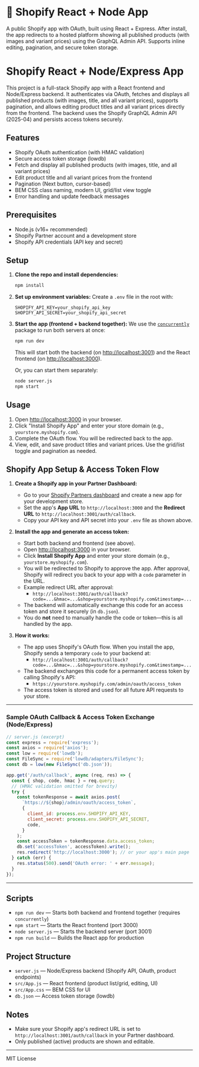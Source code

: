 # 🛒 Shopify React + Node App
A public Shopify app with OAuth, built using React + Express. After install, the app redirects to a hosted platform showing all published products (with images and variant prices) using the GraphQL Admin API. Supports inline editing, pagination, and secure token storage.


# Shopify React + Node/Express App

This project is a full-stack Shopify app with a React frontend and Node/Express backend. It authenticates via OAuth, fetches and displays all published products (with images, title, and all variant prices), supports pagination, and allows editing product titles and all variant prices directly from the frontend. The backend uses the Shopify GraphQL Admin API (2025-04) and persists access tokens securely.

## Features
- Shopify OAuth authentication (with HMAC validation)
- Secure access token storage (lowdb)
- Fetch and display all published products (with images, title, and all variant prices)
- Edit product title and all variant prices from the frontend
- Pagination (Next button, cursor-based)
- BEM CSS class naming, modern UI, grid/list view toggle
- Error handling and update feedback messages

## Prerequisites
- Node.js (v16+ recommended)
- Shopify Partner account and a development store
- Shopify API credentials (API key and secret)

## Setup

1. **Clone the repo and install dependencies:**
   ```sh
   npm install
   ```

2. **Set up environment variables:**
   Create a `.env` file in the root with:
   ```env
   SHOPIFY_API_KEY=your_shopify_api_key
   SHOPIFY_API_SECRET=your_shopify_api_secret
   ```

3. **Start the app (frontend + backend together):**
   We use the [`concurrently`](https://www.npmjs.com/package/concurrently) package to run both servers at once:
   ```sh
   npm run dev
   ```
   This will start both the backend (on [http://localhost:3001](http://localhost:3001)) and the React frontend (on [http://localhost:3000](http://localhost:3000)).

   Or, you can start them separately:
   ```sh
   node server.js
   npm start
   ```

## Usage
1. Open [http://localhost:3000](http://localhost:3000) in your browser.
2. Click "Install Shopify App" and enter your store domain (e.g., `yourstore.myshopify.com`).
3. Complete the OAuth flow. You will be redirected back to the app.
4. View, edit, and save product titles and variant prices. Use the grid/list toggle and pagination as needed.

## Shopify App Setup & Access Token Flow

1. **Create a Shopify app in your Partner Dashboard:**
   - Go to your [Shopify Partners dashboard](https://partners.shopify.com/) and create a new app for your development store.
   - Set the app's **App URL** to `http://localhost:3000` and the **Redirect URL** to `http://localhost:3001/auth/callback`.
   - Copy your API key and API secret into your `.env` file as shown above.

2. **Install the app and generate an access token:**
   - Start both backend and frontend (see above).
   - Open [http://localhost:3000](http://localhost:3000) in your browser.
   - Click **Install Shopify App** and enter your store domain (e.g., `yourstore.myshopify.com`).
   - You will be redirected to Shopify to approve the app. After approval, Shopify will redirect you back to your app with a `code` parameter in the URL.
   - Example redirect URL after approval:
     - `http://localhost:3001/auth/callback?code=...&hmac=...&shop=yourstore.myshopify.com&timestamp=...`
   - The backend will automatically exchange this code for an access token and store it securely (in `db.json`).
   - You do **not** need to manually handle the code or token—this is all handled by the app.

3. **How it works:**
   - The app uses Shopify's OAuth flow. When you install the app, Shopify sends a temporary `code` to your backend at:
     - `http://localhost:3001/auth/callback?code=...&hmac=...&shop=yourstore.myshopify.com&timestamp=...`
   - The backend exchanges this code for a permanent access token by calling Shopify's API:
     - `https://yourstore.myshopify.com/admin/oauth/access_token`
   - The access token is stored and used for all future API requests to your store.

---

### Sample OAuth Callback & Access Token Exchange (Node/Express)

```js
// server.js (excerpt)
const express = require('express');
const axios = require('axios');
const low = require('lowdb');
const FileSync = require('lowdb/adapters/FileSync');
const db = low(new FileSync('db.json'));

app.get('/auth/callback', async (req, res) => {
  const { shop, code, hmac } = req.query;
  // (HMAC validation omitted for brevity)
  try {
    const tokenResponse = await axios.post(
      `https://${shop}/admin/oauth/access_token`,
      {
        client_id: process.env.SHOPIFY_API_KEY,
        client_secret: process.env.SHOPIFY_API_SECRET,
        code,
      }
    );
    const accessToken = tokenResponse.data.access_token;
    db.set('accessToken', accessToken).write();
    res.redirect('http://localhost:3000'); // or your app's main page
  } catch (err) {
    res.status(500).send('OAuth error: ' + err.message);
  }
});
```

---

## Scripts
- `npm run dev` — Starts both backend and frontend together (requires `concurrently`)
- `npm start` — Starts the React frontend (port 3000)
- `node server.js` — Starts the backend server (port 3001)
- `npm run build` — Builds the React app for production

## Project Structure
- `server.js` — Node/Express backend (Shopify API, OAuth, product endpoints)
- `src/App.js` — React frontend (product list/grid, editing, UI)
- `src/App.css` — BEM CSS for UI
- `db.json` — Access token storage (lowdb)

## Notes
- Make sure your Shopify app's redirect URL is set to `http://localhost:3001/auth/callback` in your Partner dashboard.
- Only published (active) products are shown and editable.

---

MIT License

